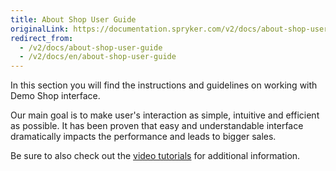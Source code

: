 ```yaml
---
title: About Shop User Guide
originalLink: https://documentation.spryker.com/v2/docs/about-shop-user-guide
redirect_from:
  - /v2/docs/about-shop-user-guide
  - /v2/docs/en/about-shop-user-guide
---
```



In this section you will find the instructions and guidelines on working with Demo Shop interface.

Our main goal is to make user's interaction as simple, intuitive and efficient as possible. It has been proven that easy and understandable interface dramatically impacts the performance and leads to bigger sales.

Be sure to also check out the [video tutorials](/docs/scos/dev/about-spryker/201903.0/videos-and-webinars/spryker-videos.html) for additional information.

